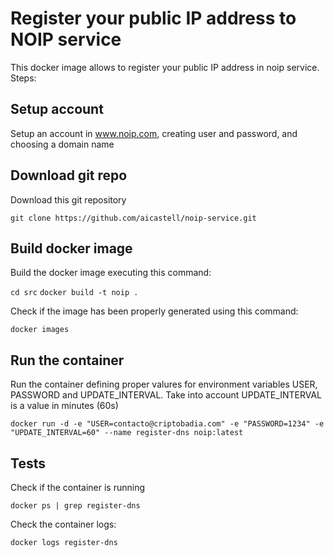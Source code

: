 # Register your public IP address to NOIP service

This docker image allows to register your public IP address in noip service. Steps:

## Setup account

Setup an account in www.noip.com, creating user and password, and choosing a domain name

## Download git repo

Download this git repository

`git clone https://github.com/aicastell/noip-service.git`

## Build docker image

Build the docker image executing this command:

`cd src`
`docker build -t noip .`

Check if the image has been properly generated using this command:

`docker images`

## Run the container

Run the container defining proper valures for environment variables USER,
PASSWORD and UPDATE_INTERVAL. Take into account UPDATE_INTERVAL is a value in
minutes (60s)

`docker run -d -e "USER=contacto@criptobadia.com" -e "PASSWORD=1234" -e "UPDATE_INTERVAL=60" --name register-dns noip:latest`

## Tests

Check if the container is running

`docker ps | grep register-dns`

Check the container logs:

`docker logs register-dns`
